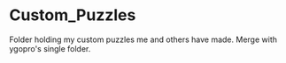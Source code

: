 # Custom_Puzzles
Folder holding my custom puzzles me and others have made.
Merge with ygopro's single folder.
